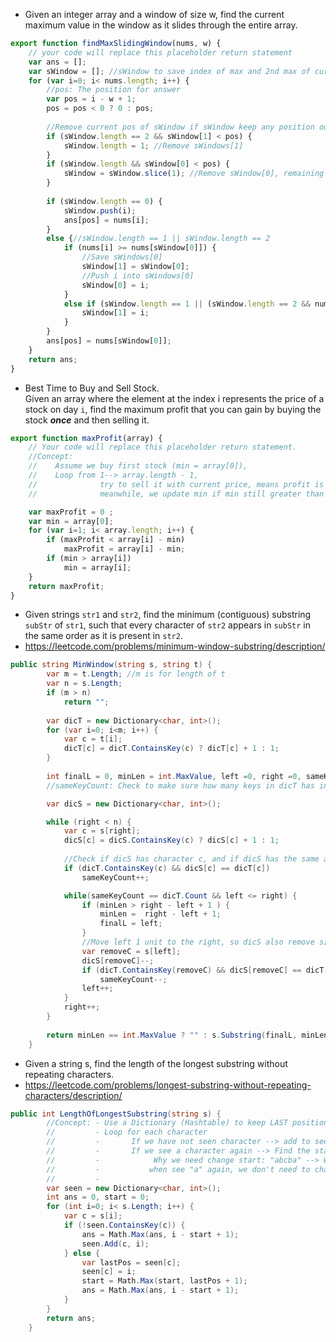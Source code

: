 - Given an integer array and a window of size w, find the current maximum value in the window as it slides through the entire array.
```javascript
export function findMaxSlidingWindow(nums, w) {
    // your code will replace this placeholder return statement
    var ans = [];
    var sWindow = []; //sWindow to save index of max and 2nd max of current window (maxLength of sWindow is 2)
    for (var i=0; i< nums.length; i++) {
        //pos: The position for answer 
        var pos = i - w + 1; 
        pos = pos < 0 ? 0 : pos; 
        
        //Remove current pos of sWindow if sWindow keep any position out of windows (pos to i)
        if (sWindow.length == 2 && sWindow[1] < pos) {
            sWindow.length = 1; //Remove sWindows[1]
        }
        if (sWindow.length && sWindow[0] < pos) {
            sWindow = sWindow.slice(1); //Remove sWindow[0], remaining can be empty or have 1 item
        }
        
        if (sWindow.length == 0) {
            sWindow.push(i); 
            ans[pos] = nums[i];
        }
        else {//sWindow.length == 1 || sWindow.length == 2
            if (nums[i] >= nums[sWindow[0]]) {
                //Save sWindows[0]
                sWindow[1] = sWindow[0]; 
                //Push i into sWindows[0]
                sWindow[0] = i; 
            }
            else if (sWindow.length == 1 || (sWindow.length == 2 && nums[i] > sWindow[1])) {
                sWindow[1] = i;
            }
        }
        ans[pos] = nums[sWindow[0]];
    }
    return ans;
}
```

- Best Time to Buy and Sell Stock. <br/>
Given an array where the element at the index i represents the price of a stock on day <code>i</code>, find the maximum profit that you can gain by buying the stock <i><b>once</b></i> and then selling it.


```javascript
export function maxProfit(array) {
    // Your code will replace this placeholder return statement.
    //Concept: 
    //    Assume we buy first stock (min = array[0]), 
    //    Loop from 1--> array.length - 1, 
    //              try to sell it with current price, means profit is (array[i] - min)
    //              meanwhile, we update min if min still greater than array[i]

    var maxProfit = 0 ; 
    var min = array[0]; 
    for (var i=1; i< array.length; i++) {
        if (maxProfit < array[i] - min) 
            maxProfit = array[i] - min;        
        if (min > array[i]) 
            min = array[i];        
    }
    return maxProfit;
}
```
- Given strings <code>str1</code> and <code>str2</code>, find the minimum (contiguous) substring <code>subStr</code> of <code>str1</code>, such that every character of <code>str2</code> appears in <code>subStr</code> in the same order as it is present in <code>str2</code>. <br/>
- https://leetcode.com/problems/minimum-window-substring/description/


```cs
public string MinWindow(string s, string t) {        
        var m = t.Length; //m is for length of t
        var n = s.Length;
        if (m > n)
            return ""; 
        
        var dicT = new Dictionary<char, int>(); 
        for (var i=0; i<m; i++) {
            var c = t[i];
            dicT[c] = dicT.ContainsKey(c) ? dicT[c] + 1 : 1; 
        }
        
        int finalL = 0, minLen = int.MaxValue, left =0, right =0, sameKeyCount =0;
        //sameKeyCount: Check to make sure how many keys in dicT has in dicS

        var dicS = new Dictionary<char, int>();

        while (right < n) {
            var c = s[right];
            dicS[c] = dicS.ContainsKey(c) ? dicS[c] + 1 : 1;
            
            //Check if dicS has character c, and if dicS has the same amount of c as dicT --> Inscrease sameKeyCount
            if (dicT.ContainsKey(c) && dicS[c] == dicT[c])
                sameKeyCount++; 

            while(sameKeyCount == dicT.Count && left <= right) {                
                if (minLen > right - left + 1 ) {
                    minLen =  right - left + 1;
                    finalL = left; 
                }
                //Move left 1 unit to the right, so dicS also remove s[left]
                var removeC = s[left];
                dicS[removeC]--;                 
                if (dicT.ContainsKey(removeC) && dicS[removeC] == dicT[removeC] - 1 ) 
                    sameKeyCount--;                                
                left++;
            }
            right++;            
        }
            
        return minLen == int.MaxValue ? "" : s.Substring(finalL, minLen) ;
    }
```

- Given a string s, find the length of the longest substring without repeating characters.
- https://leetcode.com/problems/longest-substring-without-repeating-characters/description/
```cs
public int LengthOfLongestSubstring(string s) {        
        //Concept: - Use a Dictionary (Hashtable) to keep LAST position of each characters
        //         - Loop for each character 
        //         -       If we have not seen character --> add to seen
        //         -       If we see a character again --> Find the start (of substring) 
        //         -            Why we need change start: "abcba" --> When we see "b", we changed start, so current substring is "cb", then
        //         -           when see "a" again, we don't need to change start
        //         -   
        var seen = new Dictionary<char, int>();
        int ans = 0, start = 0;  
        for (int i=0; i< s.Length; i++) {
            var c = s[i];            
            if (!seen.ContainsKey(c)) {
                ans = Math.Max(ans, i - start + 1);
                seen.Add(c, i);
            } else {
                var lastPos = seen[c]; 
                seen[c] = i;
                start = Math.Max(start, lastPos + 1); 
                ans = Math.Max(ans, i - start + 1);
            }            
        }
        return ans;
    }
```
